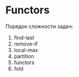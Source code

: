 # Functors

Порядок сложности задач:
1. find-last
2. remove-if
3. local-max
4. partition
5. functors
6. fold
